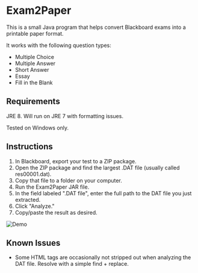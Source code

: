 # Exam2Paper

This is a small Java program that helps convert Blackboard exams into a printable paper format.

It works with the following question types:

* Multiple Choice
* Multiple Answer
* Short Answer
* Essay
* Fill in the Blank

## Requirements

JRE 8. Will run on JRE 7 with formatting issues.

Tested on Windows only.

## Instructions

1. In Blackboard, export your test to a ZIP package.
2. Open the ZIP package and find the largest .DAT file (usually called res00001.dat).
3. Copy that file to a folder on your computer.
4. Run the Exam2Paper JAR file.
5. In the field labeled ".DAT file", enter the full path to the DAT file you just extracted.
6. Click "Analyze."
7. Copy/paste the result as desired.

![Demo](http://i.imgur.com/0S1Je3C.png)

## Known Issues

* Some HTML tags are occasionally not stripped out when analyzing the DAT file. Resolve with a simple find + replace.



